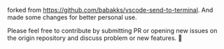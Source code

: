 forked from https://github.com/babakks/vscode-send-to-terminal. And made some changes for better personal use.

Please feel free to contribute by submitting PR or opening new issues on the origin repository and discuss problem or new features. 🍏